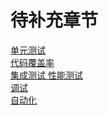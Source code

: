 # 待补充章节

<a href="test/ch04.md">单元测试</a><br>
<a href="test/ch05.md">代码覆盖率</a><br>
<a href="test/ch06.md">集成测试 性能测试</a><br>
<a href="test/ch07.md">调试</a><br>
<a href="test/ch08.md">自动化</a>